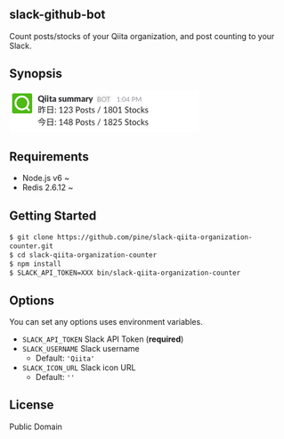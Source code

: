 slack-github-bot
----------------

Count posts/stocks of your Qiita organization, and post counting to your Slack.

## Synopsis
![](synopsis.png)

## Requirements

- Node.js v6 ~
- Redis 2.6.12 ~

## Getting Started

```
$ git clone https://github.com/pine/slack-qiita-organization-counter.git
$ cd slack-qiita-organization-counter
$ npm install
$ SLACK_API_TOKEN=XXX bin/slack-qiita-organization-counter
```

## Options
You can set any options uses environment variables.

- `SLACK_API_TOKEN` Slack API Token (**required**)
- `SLACK_USERNAME` Slack username
  - Default: `'Qiita'`
- `SLACK_ICON_URL` Slack icon URL
  - Default: `''`

## License

Public Domain

